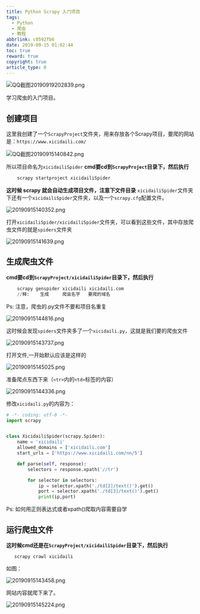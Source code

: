 ```yaml
---
title: Python Scrapy 入门项目
tags:
  - Python
  - 爬虫
  - 教程
abbrlink: c0592fb6
date: 2019-09-15 01:02:44
toc: true
reward: true
copyright: true
article_type: 0
---
```


![QQ截图20190919202839.png](https://cdn.jsdelivr.net/gh/Anyway521/blogpic@main/image/imageQQ截图20190919202839.png)

学习爬虫的入门项目。

<!-- more -->

## 创建项目
这里我创建了一个`ScrapyProject`文件夹，用来存放各个Scrapy项目，要爬的网站是：`https://www.xicidaili.com/`

![QQ截图20190915140842.png](https://cdn.jsdelivr.net/gh/Anyway521/blogpic@main/image/imageQQ截图20190915140842.png)

所以项目命名为`xicidailiSpider`
**cmd要cd到`ScrapyProject`目录下，然后执行**
``` python
    scrapy startproject xicidailiSpider
```
**这时候 scrapy 就会自动生成项目文件，注意下文件目录**
`xicidailiSpider`文件夹下还有一个`xicidailiSpider`文件夹，以及一个`scrapy.cfg`配置文件。

![20190915140352.png](https://cdn.jsdelivr.net/gh/Anyway521/blogpic@main/image/image20190915140352.png)

打开`xicidailiSpider/xicidailiSpider`文件夹，可以看到这些文件，其中存放爬虫文件的就是`spiders`文件夹

![20190915141639.png](https://cdn.jsdelivr.net/gh/Anyway521/blogpic@main/image/image20190915141639.png)

## 生成爬虫文件
**cmd要cd到`ScrapyProject/xicidailiSpider`目录下，然后执行**
``` python
    scrapy genspider xicidaili xicidaili.com
    //释:    生成     爬虫名字   要爬的域名
```
Ps: 注意，爬虫的.py文件不要和项目名重复

![20190915144816.png](https://cdn.jsdelivr.net/gh/Anyway521/blogpic@main/image/image20190915144816.png)

这时候会发现`spiders`文件夹多了一个`xicidaili.py`，这就是我们要的爬虫文件

![20190915143737.png](https://cdn.jsdelivr.net/gh/Anyway521/blogpic@main/image/image20190915143737.png)

打开文件,一开始默认应该是这样的

![20190915145025.png](https://cdn.jsdelivr.net/gh/Anyway521/blogpic@main/image/image20190915145025.png)

准备爬点东西下来（`<tr>`内的`<td>`标签的内容）

![20190915144336.png](https://cdn.jsdelivr.net/gh/Anyway521/blogpic@main/image/image20190915144336.png)

修改`xicidaili.py`的内容为：

``` python
# -*- coding: utf-8 -*-
import scrapy


class XicidailiSpider(scrapy.Spider):
    name = 'xicidaili'
    allowed_domains = ['xicidaili.com']
    start_urls = ['https://www.xicidaili.com/nn/5']

    def parse(self, response):
        selectors = response.xpath('//tr')

        for selector in selectors:
            ip = selector.xpath('./td[2]/text()').get()
            port = selector.xpath('./td[3]/text()').get()
            print(ip,port)

```
Ps: 如何用正则表达式或者xpath()爬取内容需要自学

## 运行爬虫文件
**这时候cmd还是在`ScrapyProject/xicidailiSpider`目录下，然后执行**
```
   scrapy crawl xicidaili
```

如图：

![20190915143458.png](https://cdn.jsdelivr.net/gh/Anyway521/blogpic@main/image/image20190915143458.png)

网站内容就爬下来了。

![20190915145224.png](https://cdn.jsdelivr.net/gh/Anyway521/blogpic@main/image/image20190915145224.png)

